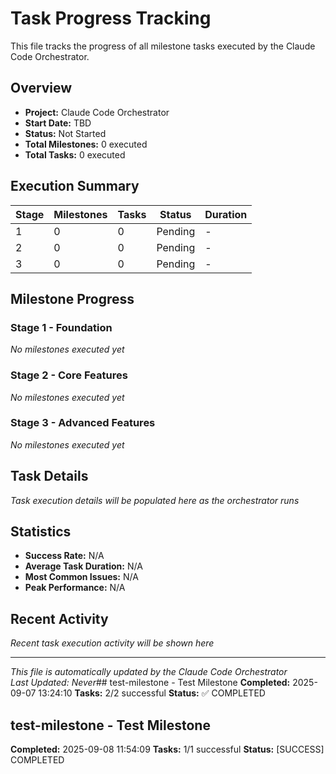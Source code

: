 # Task Progress Tracking

This file tracks the progress of all milestone tasks executed by the Claude Code Orchestrator.

## Overview

- **Project:** Claude Code Orchestrator
- **Start Date:** TBD
- **Status:** Not Started
- **Total Milestones:** 0 executed
- **Total Tasks:** 0 executed

## Execution Summary

| Stage | Milestones | Tasks | Status | Duration |
|-------|------------|-------|--------|----------|
| 1     | 0          | 0     | Pending | - |
| 2     | 0          | 0     | Pending | - |
| 3     | 0          | 0     | Pending | - |

## Milestone Progress

### Stage 1 - Foundation

*No milestones executed yet*

### Stage 2 - Core Features  

*No milestones executed yet*

### Stage 3 - Advanced Features

*No milestones executed yet*

## Task Details

*Task execution details will be populated here as the orchestrator runs*

## Statistics

- **Success Rate:** N/A
- **Average Task Duration:** N/A
- **Most Common Issues:** N/A
- **Peak Performance:** N/A

## Recent Activity

*Recent task execution activity will be shown here*

---

*This file is automatically updated by the Claude Code Orchestrator*  
*Last Updated: Never*## test-milestone - Test Milestone
**Completed:** 2025-09-07 13:24:10
**Tasks:** 2/2 successful
**Status:** ✅ COMPLETED

## test-milestone - Test Milestone
**Completed:** 2025-09-08 11:54:09
**Tasks:** 1/1 successful
**Status:** [SUCCESS] COMPLETED

